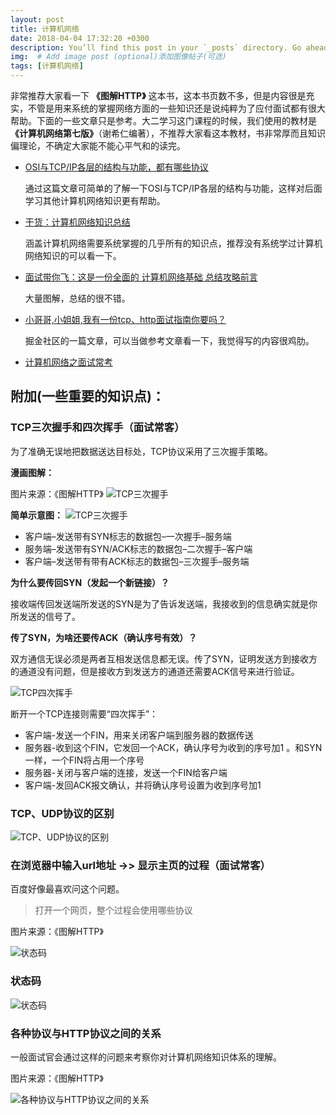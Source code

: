 ```yaml
---
layout: post
title: 计算机网络
date: 2018-04-04 17:32:20 +0300
description: You’ll find this post in your `_posts` directory. Go ahead and edit it and re-build the site to see your changes.
img:  # Add image post (optional)添加图像帖子(可选)
tags: [计算机网络]
---
```



非常推荐大家看一下 **《图解HTTP》** 这本书，这本书页数不多，但是内容很是充实，不管是用来系统的掌握网络方面的一些知识还是说纯粹为了应付面试都有很大帮助。下面的一些文章只是参考。大二学习这门课程的时候，我们使用的教材是 **《计算机网络第七版》**（谢希仁编著），不推荐大家看这本教材，书非常厚而且知识偏理论，不确定大家能不能心平气和的读完。
- [OSI与TCP/IP各层的结构与功能，都有哪些协议](https://blog.csdn.net/qq_34337272/article/details/69055976)
   
   通过这篇文章可简单的了解一下OSI与TCP/IP各层的结构与功能，这样对后面学习其他计算机网络知识更有帮助。
   
- [干货：计算机网络知识总结](https://blog.csdn.net/qq_34337272/article/details/79778645)
  
    涵盖计算机网络需要系统掌握的几乎所有的知识点，推荐没有系统学过计算机网络知识的可以看一下。
- [面试带你飞：这是一份全面的 计算机网络基础 总结攻略前言](https://juejin.im/post/5ad7e6c35188252ebd06acfa)
  
   大量图解，总结的很不错。

- [小哥哥,小姐姐,我有一份tcp、http面试指南你要吗？](https://juejin.im/post/5ad4094e6fb9a028d7011069)
   
   掘金社区的一篇文章，可以当做参考文章看一下，我觉得写的内容很鸡肋。
- [计算机网络之面试常考](http://www.cnblogs.com/zyf-zhaoyafei/p/4716297.html)

## 附加(一些重要的知识点)：

### **TCP三次握手和四次挥手（面试常客）**

为了准确无误地把数据送达目标处，TCP协议采用了三次握手策略。

**漫画图解：**

图片来源：《图解HTTP》
![TCP三次握手](https://user-gold-cdn.xitu.io/2018/5/8/1633e127396541f1?w=864&h=439&f=png&s=226095)

**简单示意图：**
![TCP三次握手](https://user-gold-cdn.xitu.io/2018/5/8/1633e14233d95972?w=542&h=427&f=jpeg&s=15088)

- 客户端–发送带有SYN标志的数据包–一次握手–服务端
- 服务端–发送带有SYN/ACK标志的数据包–二次握手–客户端
- 客户端–发送带有带有ACK标志的数据包–三次握手–服务端

**为什么要传回SYN（发起一个新链接）？**

接收端传回发送端所发送的SYN是为了告诉发送端，我接收到的信息确实就是你所发送的信号了。

**传了SYN，为啥还要传ACK（确认序号有效）？**

双方通信无误必须是两者互相发送信息都无误。传了SYN，证明发送方到接收方的通道没有问题，但是接收方到发送方的通道还需要ACK信号来进行验证。

![TCP四次挥手](https://user-gold-cdn.xitu.io/2018/5/8/1633e1676e2ac0a3?w=500&h=340&f=jpeg&s=13406)

断开一个TCP连接则需要“四次挥手”：
- 客户端-发送一个FIN，用来关闭客户端到服务器的数据传送
- 服务器-收到这个FIN，它发回一个ACK，确认序号为收到的序号加1 。和SYN一样，一个FIN将占用一个序号
- 服务器-关闭与客户端的连接，发送一个FIN给客户端
- 客户端-发回ACK报文确认，并将确认序号设置为收到序号加1


### TCP、UDP协议的区别
![TCP、UDP协议的区别](https://user-gold-cdn.xitu.io/2018/4/19/162db5e97e9a9e01?imageView2/0/w/1280/h/960/format/webp/ignore-error/1)

### 在浏览器中输入url地址 ->> 显示主页的过程（面试常客）
百度好像最喜欢问这个问题。
> 打开一个网页，整个过程会使用哪些协议

图片来源：《图解HTTP》

![状态码](https://user-gold-cdn.xitu.io/2018/4/19/162db5e985aabdbe?imageView2/0/w/1280/h/960/format/webp/ignore-error/1)



### 状态码

![状态码](https://user-gold-cdn.xitu.io/2018/5/8/1633e19dba27ed00?w=673&h=218&f=png&s=72968)


### 各种协议与HTTP协议之间的关系
一般面试官会通过这样的问题来考察你对计算机网络知识体系的理解。

图片来源：《图解HTTP》

![各种协议与HTTP协议之间的关系](https://user-gold-cdn.xitu.io/2018/5/8/1633ead316d07713?w=841&h=1193&f=png&s=609513)

